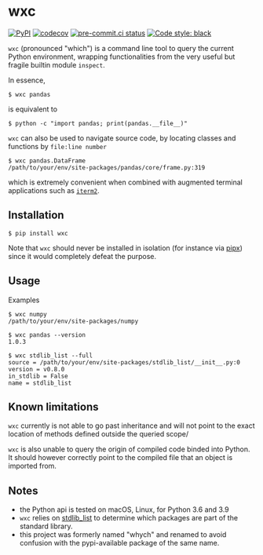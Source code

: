 # wxc

[![PyPI](https://img.shields.io/pypi/v/wxc)](https://pypi.org/project/wxc/)
[![codecov](https://codecov.io/gh/neutrinoceros/wxc/branch/master/graph/badge.svg)](https://codecov.io/gh/neutrinoceros/wxc)
[![pre-commit.ci status](https://results.pre-commit.ci/badge/github/neutrinoceros/wxc/main.svg)](https://results.pre-commit.ci/latest/github/neutrinoceros/wxc/main)
[![Code style: black](https://img.shields.io/badge/code%20style-black-000000.svg)](https://github.com/psf/black)

`wxc` (pronounced "which") is a command line tool to query the current Python
environment, wrapping functionalities from the very useful but fragile builtin
module `inspect`.

In essence,
```shell
$ wxc pandas
```
is equivalent to
```shell
$ python -c "import pandas; print(pandas.__file__)"
```

`wxc` can also be used to navigate source code, by locating classes and
functions by `file:line number`
```shell
$ wxc pandas.DataFrame
/path/to/your/env/site-packages/pandas/core/frame.py:319
```
which is extremely convenient when combined with augmented terminal applications
such as [`iterm2`](https://iterm2.com).

## Installation

```shell
$ pip install wxc
```
Note that `wxc` should never be installed in isolation (for instance via
[pipx](https://pipxproject.github.io/pipx/)) since it would completely defeat
the purpose.

## Usage

Examples

```shell
$ wxc numpy
/path/to/your/env/site-packages/numpy

$ wxc pandas --version
1.0.3

$ wxc stdlib_list --full
source = /path/to/your/env/site-packages/stdlib_list/__init__.py:0
version = v0.8.0
in_stdlib = False
name = stdlib_list
```

## Known limitations

`wxc` currently is not able to go past inheritance and will not point to the
exact location of methods defined outside the queried scope/

`wxc` is also unable to query the origin of compiled code binded into Python. It
should however correctly point to the compiled file that an object is imported
from.

## Notes

- the Python api is tested on macOS, Linux, for Python 3.6 and 3.9
- `wxc` relies on [stdlib_list](https://github.com/jackmaney/python-stdlib-list)
  to determine which packages are part of the standard library.
- this project was formerly named "whych" and renamed to avoid confusion with the
  pypi-available package of the same name.
